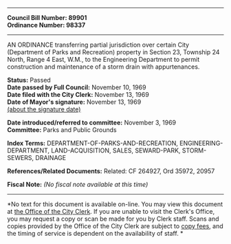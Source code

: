 * * * * *  
  
**Council Bill Number: [](#h0)[](#h2)89901**   
**Ordinance Number: 98337**  
  
* * * * *  
  
AN ORDINANCE transferring partial jurisdiction over certain City (Department of Parks and Recreation) property in Section 23, Township 24 North, Range 4 East, W.M., to the Engineering Department to permit construction and maintenance of a storm drain with appurtenances.  
  
**Status:** Passed   
**Date passed by Full Council:** November 10, 1969   
**Date filed with the City Clerk:** November 13, 1969   
**Date of Mayor's signature:** November 13, 1969   
[(about the signature date)](/~public/approvaldate.htm)   
  
  
**Date introduced/referred to committee:** November 3, 1969   
**Committee:** Parks and Public Grounds   
  
**Index Terms:** DEPARTMENT-OF-PARKS-AND-RECREATION, ENGINEERING-DEPARTMENT, LAND-ACQUISITION, SALES, SEWARD-PARK, STORM-SEWERS, DRAINAGE  
  
**References/Related Documents:** Related: CF 264927, Ord 35972, 20957  
  
**Fiscal Note:** *(No fiscal note available at this time)*  
  
* * * * *  
  
*No text for this document is available on-line. You may view this document at [the Office of the City Clerk](http://www.seattle.gov/leg/clerk/contactUs.htm). If you are unable to visit the Clerk's Office, you may request a copy or scan be made for you by Clerk staff. Scans and copies provided by the Office of the City Clerk are subject to [copy fees](http://clerk.seattle.gov/~public/clerkfees.htm), and the timing of service is dependent on the availability of staff. *  
  
  
